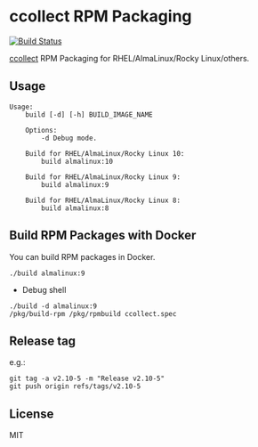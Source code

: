 # ccollect RPM Packaging

[![Build Status](https://github.com/jfut/ccollect-rpm/workflows/test/badge.svg?branch=master)](https://github.com/jfut/ccollect-rpm/actions?query=workflow%3Atest)

[ccollect](https://www.nico.schottelius.org/software/ccollect/) RPM Packaging for RHEL/AlmaLinux/Rocky Linux/others.

## Usage

```
Usage:
    build [-d] [-h] BUILD_IMAGE_NAME

    Options:
        -d Debug mode.

    Build for RHEL/AlmaLinux/Rocky Linux 10:
        build almalinux:10

    Build for RHEL/AlmaLinux/Rocky Linux 9:
        build almalinux:9

    Build for RHEL/AlmaLinux/Rocky Linux 8:
        build almalinux:8
```

## Build RPM Packages with Docker

You can build RPM packages in Docker.

```
./build almalinux:9
```

- Debug shell

```
./build -d almalinux:9
/pkg/build-rpm /pkg/rpmbuild ccollect.spec
```

## Release tag

e.g.:

```
git tag -a v2.10-5 -m "Release v2.10-5"
git push origin refs/tags/v2.10-5
```

## License

MIT
